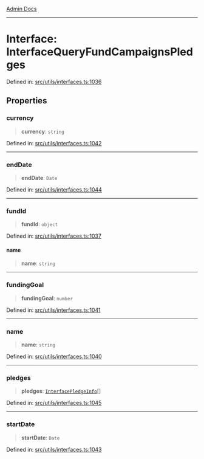 [Admin Docs](/)

***

# Interface: InterfaceQueryFundCampaignsPledges

Defined in: [src/utils/interfaces.ts:1036](https://github.com/PalisadoesFoundation/talawa-admin/blob/main/src/utils/interfaces.ts#L1036)

## Properties

### currency

> **currency**: `string`

Defined in: [src/utils/interfaces.ts:1042](https://github.com/PalisadoesFoundation/talawa-admin/blob/main/src/utils/interfaces.ts#L1042)

***

### endDate

> **endDate**: `Date`

Defined in: [src/utils/interfaces.ts:1044](https://github.com/PalisadoesFoundation/talawa-admin/blob/main/src/utils/interfaces.ts#L1044)

***

### fundId

> **fundId**: `object`

Defined in: [src/utils/interfaces.ts:1037](https://github.com/PalisadoesFoundation/talawa-admin/blob/main/src/utils/interfaces.ts#L1037)

#### name

> **name**: `string`

***

### fundingGoal

> **fundingGoal**: `number`

Defined in: [src/utils/interfaces.ts:1041](https://github.com/PalisadoesFoundation/talawa-admin/blob/main/src/utils/interfaces.ts#L1041)

***

### name

> **name**: `string`

Defined in: [src/utils/interfaces.ts:1040](https://github.com/PalisadoesFoundation/talawa-admin/blob/main/src/utils/interfaces.ts#L1040)

***

### pledges

> **pledges**: [`InterfacePledgeInfo`](InterfacePledgeInfo.md)[]

Defined in: [src/utils/interfaces.ts:1045](https://github.com/PalisadoesFoundation/talawa-admin/blob/main/src/utils/interfaces.ts#L1045)

***

### startDate

> **startDate**: `Date`

Defined in: [src/utils/interfaces.ts:1043](https://github.com/PalisadoesFoundation/talawa-admin/blob/main/src/utils/interfaces.ts#L1043)

